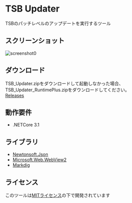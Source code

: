 # TSB Updater
TSBのパッチレベルのアップデートを実行するツール  

## スクリーンショット  
![screenshot0](https://i.imgur.com/kapfRRz.png, "screenshot0")

## ダウンロード  
TSB_Updater.zipをダウンロードして起動しなかった場合、TSB_Updater_RuntimePlus.zipをダウンロードしてください。  
[Releases](https://github.com/ProjectTSB/TSB-Updater/releases)

## 動作要件  
* .NETCore 3.1

## ライブラリ
* [Newtonsoft.Json](https://www.newtonsoft.com/json)
* [Microsoft.Web.WebView2](https://docs.microsoft.com/ja-jp/microsoft-edge/webview2/)
* [Markdig](https://github.com/xoofx/markdig)

## ライセンス  
このツールは[MITライセンス](https://en.wikipedia.org/wiki/MIT_License)の下で開発されています
